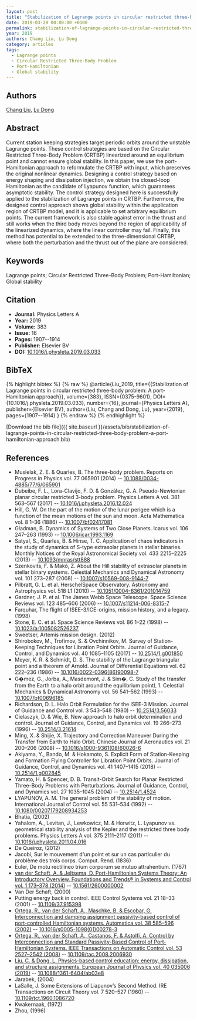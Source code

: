 ```yaml
---
layout: post
title: "Stabilization of Lagrange points in circular restricted three-body problem: A port-Hamiltonian approach"
date: 2019-03-29 00:00:00 +0100
permalink: stabilization-of-lagrange-points-in-circular-restricted-three-body-problem-a-port-hamiltonian-approach
year: 2019
authors: Chang Liu, Lu Dong
category: articles
tags:
  - Lagrange points
  - Circular Restricted Three-Body Problem
  - Port-Hamiltonian
  - Global stability
---
```

 
## Authors
[Chang Liu](authors/chang-liu), [Lu Dong](authors/lu-dong)
 
## Abstract
Current station keeping strategies target periodic orbits around the unstable Lagrange points. These control strategies are based on the Circular Restricted Three-Body Problem (CRTBP) linearized around an equilibrium point and cannot ensure global stability. In this paper, we use the port-Hamiltonian approach to reformulate the CRTBP with input, which preserves the original nonlinear dynamics. Designing a control strategy based on energy shaping and dissipation injection, we obtain the closed-loop Hamiltonian as the candidate of Lyapunov function, which guarantees asymptotic stability. The control strategy designed here is successfully applied to the stabilization of Lagrange points in CRTBP. Furthermore, the designed control approach shows global stability within the application region of CRTBP model, and it is applicable to set arbitrary equilibrium points. The current framework is also stable against error in the thrust and still works when the third body moves beyond the region of applicability of the linearized dynamics, where the linear controller may fail. Finally, this method has potential to be extended to the three-dimensional CRTBP, where both the perturbation and the thrust out of the plane are considered.
 
## Keywords
Lagrange points; Circular Restricted Three-Body Problem; Port-Hamiltonian; Global stability
 
## Citation
- **Journal:** Physics Letters A
- **Year:** 2019
- **Volume:** 383
- **Issue:** 16
- **Pages:** 1907--1914
- **Publisher:** Elsevier BV
- **DOI:** [10.1016/j.physleta.2019.03.033](https://doi.org/10.1016/j.physleta.2019.03.033)
 
## BibTeX
{% highlight bibtex %}
{% raw %}
@article{Liu_2019,
  title={{Stabilization of Lagrange points in circular restricted three-body problem: A port-Hamiltonian approach}},
  volume={383},
  ISSN={0375-9601},
  DOI={10.1016/j.physleta.2019.03.033},
  number={16},
  journal={Physics Letters A},
  publisher={Elsevier BV},
  author={Liu, Chang and Dong, Lu},
  year={2019},
  pages={1907--1914}
}
{% endraw %}
{% endhighlight %}
 
[Download the bib file]({{ site.baseurl }}/assets/bib/stabilization-of-lagrange-points-in-circular-restricted-three-body-problem-a-port-hamiltonian-approach.bib)
 
## References
- Musielak, Z. E. & Quarles, B. The three-body problem. Reports on Progress in Physics vol. 77 065901 (2014) -- [10.1088/0034-4885/77/6/065901](https://doi.org/10.1088/0034-4885/77/6/065901)
- Dubeibe, F. L., Lora-Clavijo, F. D. & González, G. A. Pseudo-Newtonian planar circular restricted 3-body problem. Physics Letters A vol. 381 563–567 (2017) -- [10.1016/j.physleta.2016.12.024](https://doi.org/10.1016/j.physleta.2016.12.024)
- Hill, G. W. On the part of the motion of the lunar perigee which is a function of the mean motions of the sun and moon. Acta Mathematica vol. 8 1–36 (1886) -- [10.1007/bf02417081](https://doi.org/10.1007/bf02417081)
- Gladman, B. Dynamics of Systems of Two Close Planets. Icarus vol. 106 247–263 (1993) -- [10.1006/icar.1993.1169](https://doi.org/10.1006/icar.1993.1169)
- Satyal, S., Quarles, B. & Hinse, T. C. Application of chaos indicators in the study of dynamics of S-type extrasolar planets in stellar binaries. Monthly Notices of the Royal Astronomical Society vol. 433 2215–2225 (2013) -- [10.1093/mnras/stt888](https://doi.org/10.1093/mnras/stt888)
- Szenkovits, F. & Makó, Z. About the Hill stability of extrasolar planets in stellar binary systems. Celestial Mechanics and Dynamical Astronomy vol. 101 273–287 (2008) -- [10.1007/s10569-008-9144-7](https://doi.org/10.1007/s10569-008-9144-7)
- Pilbratt, G. L. et al. HerschelSpace Observatory. Astronomy and Astrophysics vol. 518 L1 (2010) -- [10.1051/0004-6361/201014759](https://doi.org/10.1051/0004-6361/201014759)
- Gardner, J. P. et al. The James Webb Space Telescope. Space Science Reviews vol. 123 485–606 (2006) -- [10.1007/s11214-006-8315-7](https://doi.org/10.1007/s11214-006-8315-7)
- Farquhar, The flight of ISEE-3/ICE-origins, mission history, and a legacy. (1998)
- Stone, E. C. et al. Space Science Reviews vol. 86 1–22 (1998) -- [10.1023/a:1005082526237](https://doi.org/10.1023/a:1005082526237)
- Sweetser, Artemis mission design. (2012)
- Shirobokov, M., Trofimov, S. & Ovchinnikov, M. Survey of Station-Keeping Techniques for Libration Point Orbits. Journal of Guidance, Control, and Dynamics vol. 40 1085–1105 (2017) -- [10.2514/1.g001850](https://doi.org/10.2514/1.g001850)
- Meyer, K. R. & Schmidt, D. S. The stability of the Lagrange triangular point and a theorem of Arnold. Journal of Differential Equations vol. 62 222–236 (1986) -- [10.1016/0022-0396(86)90098-7](https://doi.org/10.1016/0022-0396(86)90098-7)
- G�mez, G., Jorba, A., Masdemont, J. & Sim�, C. Study of the transfer from the Earth to a halo orbit around the equilibrium pointL 1. Celestial Mechanics &amp; Dynamical Astronomy vol. 56 541–562 (1993) -- [10.1007/bf00696185](https://doi.org/10.1007/bf00696185)
- Richardson, D. L. Halo Orbit Formulation for the ISEE-3 Mission. Journal of Guidance and Control vol. 3 543–548 (1980) -- [10.2514/3.56033](https://doi.org/10.2514/3.56033)
- Cielaszyk, D. & Wie, B. New approach to halo orbit determination and control. Journal of Guidance, Control, and Dynamics vol. 19 266–273 (1996) -- [10.2514/3.21614](https://doi.org/10.2514/3.21614)
- Ming, X. & Shijie, X. Trajectory and Correction Maneuver During the Transfer from Earth to Halo Orbit. Chinese Journal of Aeronautics vol. 21 200–206 (2008) -- [10.1016/s1000-9361(08)60026-6](https://doi.org/10.1016/s1000-9361(08)60026-6)
- Akiyama, Y., Bando, M. & Hokamoto, S. Explicit Form of Station-Keeping and Formation Flying Controller for Libration Point Orbits. Journal of Guidance, Control, and Dynamics vol. 41 1407–1415 (2018) -- [10.2514/1.g002845](https://doi.org/10.2514/1.g002845)
- Yamato, H. & Spencer, D. B. Transit-Orbit Search for Planar Restricted Three-Body Problems with Perturbations. Journal of Guidance, Control, and Dynamics vol. 27 1035–1045 (2004) -- [10.2514/1.4524](https://doi.org/10.2514/1.4524)
- LYAPUNOV, A. M. The general problem of the stability of motion. International Journal of Control vol. 55 531–534 (1992) -- [10.1080/00207179208934253](https://doi.org/10.1080/00207179208934253)
- Bhatia, (2002)
- Yahalom, A., Levitan, J., Lewkowicz, M. & Horwitz, L. Lyapunov vs. geometrical stability analysis of the Kepler and the restricted three body problems. Physics Letters A vol. 375 2111–2117 (2011) -- [10.1016/j.physleta.2011.04.016](https://doi.org/10.1016/j.physleta.2011.04.016)
- De Queiroz, (2012)
- Jacobi, Sur le mouvement d'un point et sur un cas particulier du problème des trois corps. Comput. Rend. (1836)
- Euler, De motu rectilineo trium corporum se mutuo attrahentium. (1767)
- [van der Schaft, A. & Jeltsema, D. Port-Hamiltonian Systems Theory: An Introductory Overview. Foundations and Trends® in Systems and Control vol. 1 173–378 (2014)](port-hamiltonian-systems-theory-an-introductory-overview) -- [10.1561/2600000002](https://doi.org/10.1561/2600000002)
- Van Der Schaft, (2000)
- Putting energy back in control. IEEE Control Systems vol. 21 18–33 (2001) -- [10.1109/37.915398](https://doi.org/10.1109/37.915398)
- [Ortega, R., van der Schaft, A., Maschke, B. & Escobar, G. Interconnection and damping assignment passivity-based control of port-controlled Hamiltonian systems. Automatica vol. 38 585–596 (2002)](interconnection-and-damping-assignment-passivity-based-control-of-port-controlled-hamiltonian-systems) -- [10.1016/s0005-1098(01)00278-3](https://doi.org/10.1016/s0005-1098(01)00278-3)
- [Ortega, R., van der Schaft, A., Castanos, F. & Astolfi, A. Control by Interconnection and Standard Passivity-Based Control of Port-Hamiltonian Systems. IEEE Transactions on Automatic Control vol. 53 2527–2542 (2008)](control-by-interconnection-and-standard-passivity-based-control-of-port-hamiltonian-systems) -- [10.1109/tac.2008.2006930](https://doi.org/10.1109/tac.2008.2006930)
- [Liu, C. & Dong, L. Physics-based control education: energy, dissipation, and structure assignments. European Journal of Physics vol. 40 035006 (2019)](physics-based-control-education-energy-dissipation-and-structure-assignments) -- [10.1088/1361-6404/ab03e8](https://doi.org/10.1088/1361-6404/ab03e8)
- Jarabek, (2004)
- LaSalle, J. Some Extensions of Liapunov’s Second Method. IRE Transactions on Circuit Theory vol. 7 520–527 (1960) -- [10.1109/tct.1960.1086720](https://doi.org/10.1109/tct.1960.1086720)
- Kwakernaak, (1972)
- Zhou, (1996)

